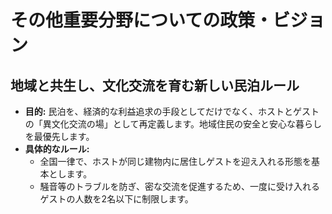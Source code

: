 
# その他重要分野についての政策・ビジョン

## 地域と共生し、文化交流を育む新しい民泊ルール

*   **目的:** 民泊を、経済的な利益追求の手段としてだけでなく、ホストとゲストの「異文化交流の場」として再定義します。地域住民の安全と安心な暮らしを最優先します。
*   **具体的なルール:**
    *   全国一律で、ホストが同じ建物内に居住しゲストを迎え入れる形態を基本とします。
    *   騒音等のトラブルを防ぎ、密な交流を促進するため、一度に受け入れるゲストの人数を2名以下に制限します。
